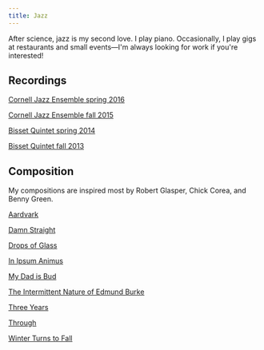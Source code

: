 ```yaml
---
title: Jazz
---
```


After science, jazz is my second love. I play piano. Occasionally, I play gigs at restaurants and small events—I'm always looking for work if you're interested!

## Recordings

[Cornell Jazz Ensemble spring 2016](https://drive.google.com/open?id=0B5apO-iCShKsNTNHMFVDd3I0LWc)

[Cornell Jazz Ensemble fall 2015](https://www.cornell.edu/video/wind-symphony-jazz-band-concert-nov-20-2015)

[Bisset Quintet spring 2014](https://drive.google.com/file/d/0B94rmt96qcqPUUloUlRPX3RTaTg/view?usp=sharing)

[Bisset Quintet fall 2013](https://www.youtube.com/watch?v=aw3hozcMwMk)

## Composition
My compositions are inspired most by Robert Glasper, Chick Corea, and Benny Green.

[Aardvark]({filename}/charts/aardvark.pdf)

[Damn Straight]({filename}/charts/damn_straight.pdf)

[Drops of Glass]({filename}/charts/drops_of_glass.pdf)

[In Ipsum Animus]({filename}/charts/in_ipsum_animus.pdf)

[My Dad is Bud]({filename}/charts/my_dad_is_bud.pdf)

[The Intermittent Nature of Edmund Burke]({filename}/charts/the_intermittent_nature_of_edmund_burke.pdf)

[Three Years]({filename}/charts/three_years.pdf)

[Through]({filename}/charts/through.pdf)

[Winter Turns to Fall]({filename}/charts/winter_turns_to_fall.pdf)
